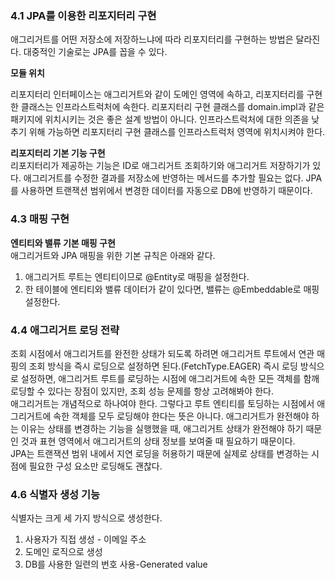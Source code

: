 ### 4.1 JPA를 이용한 리포지터리 구현  
  
  
애그리거트를 어떤 저장소에 저장하느냐에 따라 리포지터리를 구현하는 방법은 달라진다. 대중적인 기술로는 JPA를 꼽을 수 있다.  
  
**모듈 위치**

리포지터리 인터페이스는 애그리거트와 같이 도메인 영역에 속하고, 리포지터리를 구현한 클래스는 인프라스트럭처에 속한다. 리포지터리 구현 클래스를 domain.impl과 같은 패키지에 위치시키는 것은 좋은 설계 방법이 아니다. 인프라스트럭처에 대한 의존을 낮추기 위해 가능하면 리포지터리 구현 클래스를 인프라스트럭처 영역에 위치시켜야 한다.  
  
**리포지터리 기본 기능 구현**  
리포지터리가 제공하는 기능은 ID로 애그리거트 조회하기와 애그리거트 저장하기가 있다. 애그리거트를 수정한 결과를 저장소에 반영하는 메서드를 추가할 필요는 없다. JPA를 사용하면 트랜잭션 범위에서 변경한 데이터를 자동으로 DB에 반영하기 때문이다.  
  


### 4.3 매핑 구현  

**엔티티와 밸류 기본 매핑 구현**  
애그리거트와 JPA 매핑을 위한 기본 규칙은 아래와 같다.  
1. 애그리거트 루트는 엔티티이므로 @Entity로 매핑을 설정한다.
2. 한 테이블에 엔티티와 밸류 데이터가 같이 있다면, 밸류는 @Embeddable로 매핑 설정한다.  
  


### 4.4 애그리거트 로딩 전략  
  
조회 시점에서 애그리거트를 완전한 상태가 되도록 하려면 애그리거트 루트에서 연관 매핑의 조회 방식을 즉시 로딩으로 설정하면 된다.(FetchType.EAGER) 즉시 로딩 방식으로 설정하면, 애그리거트 루트를 로딩하는 시점에 애그리거트에 속한 모든 객체를 함깨 로딩할 수 있다는 장점이 있지만, 조회 성능 문제를 항상 고려해봐야 한다.  
애그리거트는 개념적으로 하나여야 한다. 그렇다고 루트 엔티티를 토딩하는 시점에서 애그리거트에 속한 객체를 모두 로딩해야 한다는 뜻은 아니다. 애그리거트가 완전해야 하는 이유는 상태를 변경하는 기능을 실행했을 때, 애그리거트 상태가 완전해야 하기 때문인 것과 표현 영역에서 애그리거트의 상태 정보를 보여줄 때 필요하기 때문이다.  
JPA는 트랜잭션 범위 내에서 지연 로딩을 허용하기 때문에 실제로 상태를 변경하는 시점에 필요한 구성 요소만 로딩해도 괜찮다.  
  


### 4.6 식별자 생성 기능  

식별자는 크게 세 가지 방식으로 생성한다.  
1. 사용자가 직접 생성 - 이메일 주소  
2. 도메인 로직으로 생성  
3. DB를 사용한 일련의 번호 사용-Generated value  
  